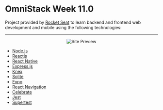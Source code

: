 # OmniStack Week 11.0

Project provided by [Rocket Seat](https://rocketseat.com.br/week/inscricao/11.0) to learn backend and frontend web development and mobile using the following technologies:

---

<div align="center">

![Site Preview](../assets/site_preview.gif?raw=true)
<!-- ![Mobile Preview](../assets/mobile_preview.gif?raw=true) -->

</div>

- [Node.js](https://nodejs.org/en/)
- [Reactjs](https://reactjs.org/)
- [React Native](https://reactnative.dev/)
- [Express.js](http://expressjs.com/)
- [Knex](http://knexjs.org/)
- [Sqlite](https://www.sqlite.org/index.html)
- [Expo](https://expo.io/)
- [React Navigation](https://reactnavigation.org/)
- [Celebrate](https://github.com/arb/celebrate)
- [Jest](https://jestjs.io/)
- [Supertest](https://github.com/visionmedia/supertest)
